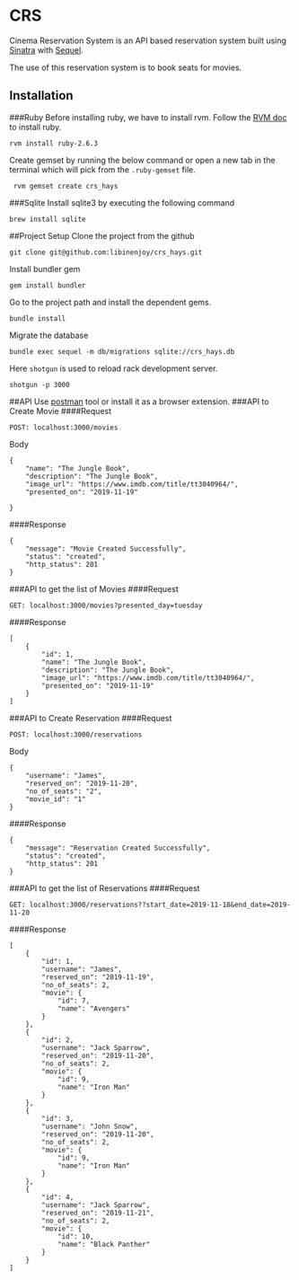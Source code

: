 # CRS
Cinema Reservation System is an API based reservation system built using [Sinatra](http://sinatrarb.com/) with [Sequel](https://sequel.jeremyevans.net/).

The use of this reservation system is to book seats for movies.

## Installation
###Ruby
Before installing ruby, we have to install rvm. Follow the [RVM doc](https://rvm.io/rvm/install)
to install ruby.
```shell script
rvm install ruby-2.6.3
```

Create gemset by running the below command or open a new tab in the terminal which will pick from the `.ruby-gemset` file.
```shell script
 rvm gemset create crs_hays
```
###Sqlite
Install sqlite3 by executing the following command
```shell script
brew install sqlite
```

##Project Setup
Clone the project from the github
```shell script
git clone git@github.com:libinenjoy/crs_hays.git
```

Install bundler gem
```shell script
gem install bundler
```

Go to the project path and install the dependent gems.
```shell script
bundle install
```

Migrate the database
```shell script
bundle exec sequel -m db/migrations sqlite://crs_hays.db
```

Here `shotgun` is used to reload rack development server.
```shell script
shotgun -p 3000
```

##API
Use [postman](www.getpostman.com) tool or install it as a browser extension.
###API to Create Movie
####Request
```http request
POST: localhost:3000/movies
```
Body
```json5
{
	"name": "The Jungle Book",
	"description": "The Jungle Book",
	"image_url": "https://www.imdb.com/title/tt3040964/",
	"presented_on": "2019-11-19"

}
```
####Response
```json5
{
    "message": "Movie Created Successfully",
    "status": "created",
    "http_status": 201
}
```

###API to get the list of Movies
####Request
```http request
GET: localhost:3000/movies?presented_day=tuesday
```
####Response
```json5
[
    {
        "id": 1,
        "name": "The Jungle Book",
        "description": "The Jungle Book",
        "image_url": "https://www.imdb.com/title/tt3040964/",
        "presented_on": "2019-11-19"
    }
]
```

###API to Create Reservation
####Request
```http request
POST: localhost:3000/reservations
```
Body
```json5
{
	"username": "James",
	"reserved_on": "2019-11-20",
	"no_of_seats": "2",
	"movie_id": "1"
}
```
####Response
```json5
{
    "message": "Reservation Created Successfully",
    "status": "created",
    "http_status": 201
}
```

###API to get the list of Reservations
####Request
```http request
GET: localhost:3000/reservations??start_date=2019-11-18&end_date=2019-11-20
```
####Response
```json5
[
    {
        "id": 1,
        "username": "James",
        "reserved_on": "2019-11-19",
        "no_of_seats": 2,
        "movie": {
            "id": 7,
            "name": "Avengers"
        }
    },
    {
        "id": 2,
        "username": "Jack Sparrow",
        "reserved_on": "2019-11-20",
        "no_of_seats": 2,
        "movie": {
            "id": 9,
            "name": "Iron Man"
        }
    },
    {
        "id": 3,
        "username": "John Snow",
        "reserved_on": "2019-11-20",
        "no_of_seats": 2,
        "movie": {
            "id": 9,
            "name": "Iron Man"
        }
    },
    {
        "id": 4,
        "username": "Jack Sparrow",
        "reserved_on": "2019-11-21",
        "no_of_seats": 2,
        "movie": {
            "id": 10,
            "name": "Black Panther"
        }
    }
]
```


